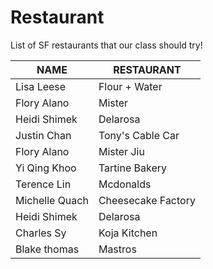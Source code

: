 # Restaurant
List of SF restaurants that our class should try!

 NAME | RESTAURANT
---|---
Lisa Leese | Flour + Water
Flory Alano | Mister 
Heidi Shimek | Delarosa
Justin Chan | Tony's Cable Car
Flory Alano | Mister Jiu
Yi Qing Khoo | Tartine Bakery
Terence Lin| Mcdonalds
Michelle Quach | Cheesecake Factory 
Heidi Shimek | Delarosa
Charles Sy | Koja Kitchen
Blake thomas | Mastros
